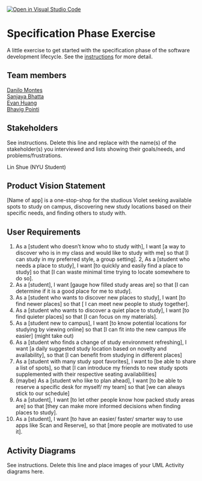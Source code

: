 [![Open in Visual Studio Code](https://classroom.github.com/assets/open-in-vscode-c66648af7eb3fe8bc4f294546bfd86ef473780cde1dea487d3c4ff354943c9ae.svg)](https://classroom.github.com/online_ide?assignment_repo_id=8553901&assignment_repo_type=AssignmentRepo)
# Specification Phase Exercise

A little exercise to get started with the specification phase of the software development lifecycle. See the [instructions](instructions.md) for more detail.

## Team members

[Danilo Montes](https://github.com/danilo-montes) \
[Sanjaya Bhatta](https://github.com/itSanjaya) \
[Evan Huang](https://github.com/EV9H) \
[Bhavig Pointi](https://github.com/bpointi)

## Stakeholders

See instructions. Delete this line and replace with the name(s) of the stakeholder(s) you interviewed and lists showing their goals/needs, and problems/frustrations.

Lin Shue (NYU Student)

## Product Vision Statement

[Name of app] is a one-stop-shop for the studious Violet seeking available spots to study on campus, discovering new study locations based on their specific needs, and finding others to study with.

## User Requirements

1. As a [student who doesn’t know who to study with], I want [a way to discover who is in my class and would like to study with me] so that [I can study in my preferred style, a group setting].
2, As a [student who needs a place to study], I want [to quickly and easily find a place to study] so that [I can waste minimal time trying to locate somewhere to do so].
3. As a [student], I want [gauge how filled study areas are] so that [I can determine if it is a good place for me to study].
4. As a [student who wants to discover new places to study], I want [to find newer places] so that [ I can meet new people to study together].
5. As a [student who wants to discover a quiet place to study], I want [to find quieter places] so that [I can focus on my materials].
6. As a [student new to campus], I want [to know potential locations for studying by viewing online] so that [I can fit into the new campus life easier]
(might take out) 
7. As a [student who finds a change of study environment refreshing], I want [a daily suggested study location based on novelty and availability], so that [I can benefit from studying in different places]
8. As a [student with many study spot favorites], I want to [be able to share a list of spots], so that [I can introduce my friends to new study spots supplemented with their respective seating availabilities]
9. (maybe) As a [student who like to plan ahead], I want [to be able to reserve a specific desk for myself/ my team] so that [we can always stick to our schedule]
10. As a [student], I want [to let other people know how packed study areas are] so that [they can make more informed decisions when finding places to study].
11. As a [student], I want [to have an easier/ faster/ smarter way to use apps like Scan and Reserve], so that [more people are motivated to use it].


## Activity Diagrams

See instructions. Delete this line and place images of your UML Activity diagrams here.
